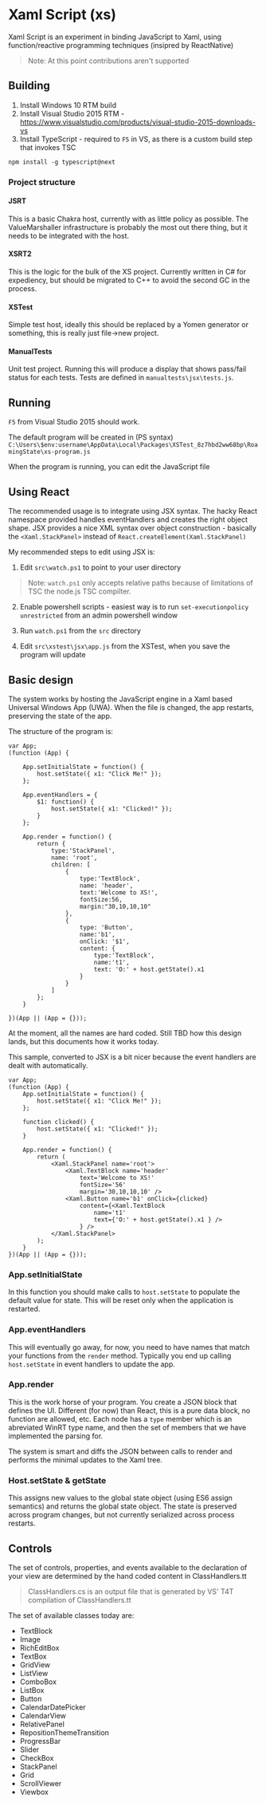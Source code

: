 # Xaml Script (xs)

Xaml Script is an experiment in binding JavaScript to Xaml, using function/reactive 
programming techniques (insipred by ReactNative)

> Note: At this point contributions aren't supported

## Building

1. Install Windows 10 RTM build
2. Install Visual Studio 2015 RTM - https://www.visualstudio.com/products/visual-studio-2015-downloads-vs
3. Install TypeScript - required to `F5` in VS, as there is a custom build 
step that invokes TSC
```
npm install -g typescript@next
```

### Project structure

#### JSRT
This is a basic Chakra host, currently with as little policy as possible. The ValueMarshaller 
infrastructure is probably the most out there thing, but it needs to be integrated with the host.

#### XSRT2
This is the logic for the bulk of the XS project. Currently written in C# for expediency, but should 
be migrated to C++ to avoid the second GC in the process.

#### XSTest
Simple test host, ideally this should be replaced by a Yomen generator or something, this is really 
just file->new project.

#### ManualTests
Unit test project. Running this will produce a display that shows pass/fail status for each tests.
Tests are defined in `manualtests\jsx\tests.js`.

## Running

`F5` from Visual Studio 2015 should work. 

The default program will be created in (PS syntax)
`C:\Users\$env:username\AppData\Local\Packages\XSTest_8z7hbd2ww68bp\RoamingState\xs-program.js`

When the program is running, you can edit the JavaScript file

## Using React

The recommended usage is to integrate using JSX syntax. The hacky React namespace provided handles
eventHandlers and creates the right object shape. JSX provides a nice XML syntax over object
construction - basically the `<Xaml.StackPanel>` instead of `React.createElement(Xaml.StackPanel)`

My recommended steps to edit using JSX is:

1. Edit `src\watch.ps1` to point to your user directory
> Note: `watch.ps1` only accepts relative paths because of limitations of TSC the node.js 
> TSC compilter. 

2. Enable powershell scripts - easiest way is to run `set-executionpolicy unrestricted` from 
an admin powershell window

3. Run `watch.ps1` from the `src` directory

4. Edit `src\xstest\jsx\app.js` from the XSTest, when you save the program will update

## Basic design

The system works by hosting the JavaScript engine in a Xaml based Universal Windows App 
(UWA). When the file is changed, the app restarts, preserving the state of the app.

The structure of the program is:

```
var App;
(function (App) {

    App.setInitialState = function() {
        host.setState({ x1: "Click Me!" });
    };
    
    App.eventHandlers = {
        $1: function() {
            host.setState({ x1: "Clicked!" });
        }
    };
    
    App.render = function() {
        return { 
            type:'StackPanel', 
            name: 'root',
            children: [
                {
                    type:'TextBlock', 
                    name: 'header',
                    text:'Welcome to XS!', 
                    fontSize:56, 
                    margin:"30,10,10,10" 
                },
                {
                    type: 'Button',
                    name:'b1',
                    onClick: '$1',
                    content: {
                        type:'TextBlock',
                        name:'t1',
                        text: 'O:' + host.getState().x1
                    }  
                }
            ]
        };
    }
    
})(App || (App = {}));
```

At the moment, all the names are hard coded. Still TBD how this design lands, 
but this documents how it works today.

This sample, converted to JSX is a bit nicer because the event handlers are
dealt with automatically.

```
var App;
(function (App) {
    App.setInitialState = function() {
        host.setState({ x1: "Click Me!" });
    };
    
    function clicked() {
        host.setState({ x1: "Clicked!" });
    }

    App.render = function() {
        return (
            <Xaml.StackPanel name='root'>
                <Xaml.TextBlock name='header' 
                    text='Welcome to XS!' 
                    fontSize='56'
                    margin='30,10,10,10' />
                <Xaml.Button name='b1' onClick={clicked}
                    content={<Xaml.TextBlock
                        name='t1'
                        text={'O:' + host.getState().x1 } /> 
                    } />
            </Xaml.StackPanel>
        );
    }
})(App || (App = {}));
```

### App.setInitialState
In this function you should make calls to `host.setState` to populate the default
value for state. This will be reset only when the application is restarted.

### App.eventHandlers
This will eventually go away, for now, you need to have names that match your functions
from the `render` method. Typically you end up calling `host.setState` in event
handlers to update the app.

### App.render
This is the work horse of your program. You create a JSON block that defines the UI.
Different (for now) than React, this is a pure data block, no function are allowed, etc.
Each node has a `type` member which is an abreviated WinRT type name, and then the
set of members that we have implemented the parsing for.

The system is smart and diffs the JSON between calls to render and performs the minimal 
updates to the Xaml tree.

### Host.setState & getState
This assigns new values to the global state object (using ES6 assign semantics) and
returns the global state object. The state is preserved across program changes, but
not currently serialized across process restarts.

## Controls
The set of controls, properties, and events available to the declaration of your
view are determined by the hand coded content in ClassHandlers.tt

> ClassHandlers.cs is an output file that is generated by VS' T4T compilation
> of ClassHandlers.tt

The set of available classes today are:
* TextBlock
* Image
* RichEditBox
* TextBox
* GridView
* ListView
* ComboBox
* ListBox
* Button
* CalendarDatePicker
* CalendarView
* RelativePanel
* RepositionThemeTransition
* ProgressBar
* Slider
* CheckBox
* StackPanel
* Grid
* ScrollViewer
* Viewbox

